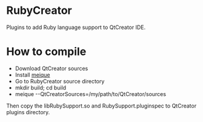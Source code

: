 RubyCreator
===========

Plugins to add Ruby language support to QtCreator IDE.

How to compile
==============

* Download QtCreator sources
* Install [meique](http://www.meique.org)
* Go to RubyCreator source directory
* mkdir build; cd build
* meique --QtCreatorSources=/my/path/to/QtCreator/sources

Then copy the libRubySupport.so and RubySupport.pluginspec to QtCreator plugins directory.
